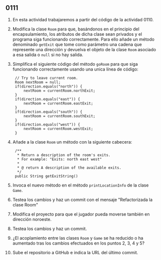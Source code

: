 ## 0111

1. En esta actividad trabajaremos a partir del código de la actividad 0110.

2. Modifica la clase `Room` para que, basándonos en el principio del encapsulamiento, los atributos de dicha clase sean privados y el programa siga funcionando correctamente. Para ello añade un método denominado `getExit` que tome como parámetro una cadena que represente una dirección y devuelva el objeto de la clase `Room` asociado a esa salida o `null` si no hay salida.

3. Simplifica el siguiente código del método `goRoom` para que siga funcionando correctamente usando una unica línea de código:

        // Try to leave current room.
        Room nextRoom = null;
        if(direction.equals("north")) {
            nextRoom = currentRoom.northExit;
        }
        if(direction.equals("east")) {
            nextRoom = currentRoom.eastExit;
        }
        if(direction.equals("south")) {
            nextRoom = currentRoom.southExit;
        }
        if(direction.equals("west")) {
            nextRoom = currentRoom.westExit;
        }    

4. Añade a la clase `Room` un método con la siguiente cabecera:

        /**
         * Return a description of the room's exits.
         * For example: "Exits: north east west"
         *
         * @ return A description of the available exits.
         */
        public String getExitString()

5. Invoca el nuevo método en el método `printLocationInfo` de la clase `Game`.

6. Testea los cambios y haz un commit con el mensaje "Refactorizada la clase Room"

7. Modifica el proyecto para que el jugador pueda moverse también en dirección noroeste.

8. Testea los cambios y haz un commit.

8. ¿El acoplamiento entre las clases `Room` y `Game` se ha reducido o ha aumentado tras los cambios efectuados en los puntos 2, 3, 4 y 5?

6. Sube el repositorio a GitHub e indica la URL del último commit.
